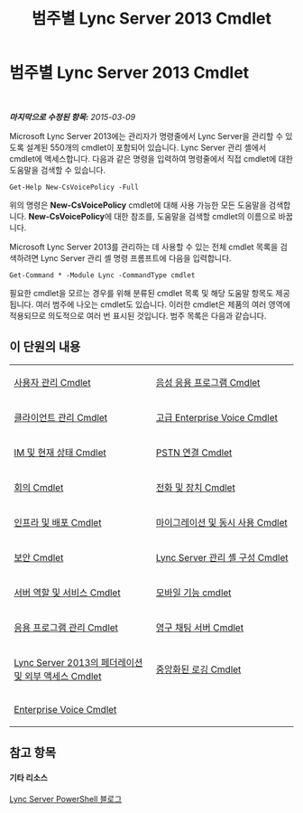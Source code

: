 ﻿---
title: 범주별 Lync Server 2013 Cmdlet
TOCTitle: 범주별 Lync Server 2013 Cmdlet
ms:assetid: 4ce274d7-b0ec-40b8-b85e-9a0613916ffb
ms:mtpsurl: https://technet.microsoft.com/ko-kr/library/Gg398306(v=OCS.15)
ms:contentKeyID: 49303570
ms.date: 08/10/2015
mtps_version: v=OCS.15
ms.translationtype: HT
---

# 범주별 Lync Server 2013 Cmdlet

 

_**마지막으로 수정된 항목:** 2015-03-09_

Microsoft Lync Server 2013에는 관리자가 명령줄에서 Lync Server을 관리할 수 있도록 설계된 550개의 cmdlet이 포함되어 있습니다. Lync Server 관리 셸에서 cmdlet에 액세스합니다. 다음과 같은 명령을 입력하여 명령줄에서 직접 cmdlet에 대한 도움말을 검색할 수 있습니다.

    Get-Help New-CsVoicePolicy -Full

위의 명령은 **New-CsVoicePolicy** cmdlet에 대해 사용 가능한 모든 도움말을 검색합니다. **New-CsVoicePolicy**에 대한 참조를, 도움말을 검색할 cmdlet의 이름으로 바꿉니다.

Microsoft Lync Server 2013를 관리하는 데 사용할 수 있는 전체 cmdlet 목록을 검색하려면 Lync Server 관리 셸 명령 프롬프트에 다음을 입력합니다.

    Get-Command * -Module Lync -CommandType cmdlet

필요한 cmdlet을 모르는 경우를 위해 분류된 cmdlet 목록 및 해당 도움말 항목도 제공됩니다. 여러 범주에 나오는 cmdlet도 있습니다. 이러한 cmdlet은 제품의 여러 영역에 적용되므로 의도적으로 여러 번 표시된 것입니다. 범주 목록은 다음과 같습니다.

## 이 단원의 내용


<table>
<colgroup>
<col style="width: 50%" />
<col style="width: 50%" />
</colgroup>
<tbody>
<tr class="odd">
<td><p><a href="lync-server-2013-user-management-cmdlets.md">사용자 관리 Cmdlet</a></p></td>
<td><p><a href="lync-server-2013-voice-application-cmdlets.md">음성 응용 프로그램 Cmdlet</a></p></td>
</tr>
<tr class="even">
<td><p><a href="lync-server-2013-client-management-cmdlets.md">클라이언트 관리 Cmdlet</a></p></td>
<td><p><a href="lync-server-2013-advanced-enterprise-voice-cmdlets.md">고급 Enterprise Voice Cmdlet</a></p></td>
</tr>
<tr class="odd">
<td><p><a href="lync-server-2013-im-and-presence-cmdlets.md">IM 및 현재 상태 Cmdlet</a></p></td>
<td><p><a href="lync-server-2013-pstn-connectivity-cmdlets.md">PSTN 연결 Cmdlet</a></p></td>
</tr>
<tr class="even">
<td><p><a href="lync-server-2013-conferencing-cmdlets.md">회의 Cmdlet</a></p></td>
<td><p><a href="lync-server-2013-phones-and-devices-cmdlets.md">전화 및 장치 Cmdlet</a></p></td>
</tr>
<tr class="odd">
<td><p><a href="lync-server-2013-infrastructure-and-deployment-cmdlets.md">인프라 및 배포 Cmdlet</a></p></td>
<td><p><a href="lync-server-2013-migration-and-coexistence-cmdlets.md">마이그레이션 및 동시 사용 Cmdlet</a></p></td>
</tr>
<tr class="even">
<td><p><a href="lync-server-2013-security-cmdlets.md">보안 Cmdlet</a></p></td>
<td><p><a href="lync-server-2013-lync-server-management-shell-configuration-cmdlets.md">Lync Server 관리 셸 구성 Cmdlet</a></p></td>
</tr>
<tr class="odd">
<td><p><a href="lync-server-2013-server-roles-and-services-cmdlets.md">서버 역할 및 서비스 Cmdlet</a></p></td>
<td><p><a href="lync-server-2013-mobility-cmdlets.md">모바일 기능 cmdlet</a></p></td>
</tr>
<tr class="even">
<td><p><a href="lync-server-2013-application-management-cmdlets.md">응용 프로그램 관리 Cmdlet</a></p></td>
<td><p><a href="lync-server-2013-persistent-chat-server-cmdlets.md">영구 채팅 서버 Cmdlet</a></p></td>
</tr>
<tr class="odd">
<td><p><a href="lync-server-2013-federation-and-external-access-cmdlets.md">Lync Server 2013의 페더레이션 및 외부 액세스 Cmdlet</a></p></td>
<td><p><a href="lync-server-2013-centralized-logging-cmdlets.md">중앙화된 로깅 Cmdlet</a></p></td>
</tr>
<tr class="even">
<td><p><a href="lync-server-2013-enterprise-voice-cmdlets.md">Enterprise Voice Cmdlet</a></p></td>
<td><p></p></td>
</tr>
</tbody>
</table>


## 참고 항목

#### 기타 리소스

[Lync Server PowerShell 블로그](http://go.microsoft.com/fwlink/?linkid=203150%26clcid=0x412)


